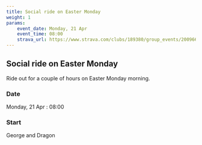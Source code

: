 ```yaml
---
title: Social ride on Easter Monday
weight: 1
params:
    event_date: Monday, 21 Apr
    event_time: 08:00
    strava_url: https://www.strava.com/clubs/189380/group_events/2009667
---
```


## Social ride on Easter Monday 

Ride out for a couple of hours on Easter Monday morning.

### Date

Monday, 21 Apr : 08:00

### Start

George and Dragon


